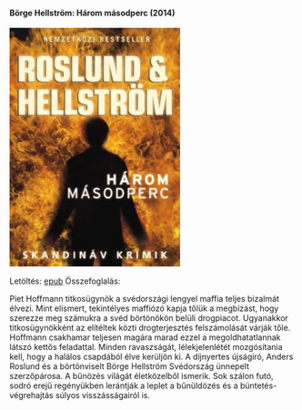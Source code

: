 #### <a name="id_680">Börge Hellström: Három másodperc (2014)</a>
<img src="https://github.com/BercziSandor/calibre_lib/raw/main/Borge%20Hellstrom/Harom%20masodperc%20%28680%29/cover.jpg" alt="cover" width="300"/>

Letöltés: [epub](https://github.com/BercziSandor/calibre_lib/raw/main/Borge%20Hellstrom/Harom%20masodperc%20%28680%29/Harom%20masodperc%20-%20Borge%20Hellstrom.epub)
Összefoglalás:
<div>
<p>Piet Hoffmann titkosügynök a svédországi lengyel maffia teljes bizalmát élvezi. Mint elismert, tekintélyes maffiózó kapja tőlük a megbízást, hogy szerezze meg számukra a svéd börtönökön belüli drogpiacot. Ugyanakkor titkosügynökként az elítéltek közti drogterjesztés felszámolását várják tőle. Hoffmann csakhamar teljesen magára marad ezzel a megoldhatatlannak látszó kettős feladattal. Minden ravaszságát, lélekjelenlétét mozgósítania kell, hogy a halálos csapdából élve kerüljön ki. A díjnyertes újságíró, Anders Roslund és a börtönviselt Börge Hellström Svédország ünnepelt szerzőpárosa. A bűnözés világát életközelből ismerik. Sok szálon futó, sodró erejű regényükben lerántják a leplet a bűnüldözés és a büntetés-végrehajtás súlyos visszásságairól is.</p></div>

